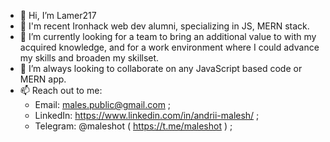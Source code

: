 - 👋 Hi, I’m Lamer217
- 👀 I'm recent Ironhack web dev alumni, specializing in JS, MERN stack.
- 🌱 I’m currently looking for a team to bring an additional value to with my acquired knowledge, and for a work environment where I could advance my skills and broaden my skillset. 
- 💞️ I’m always looking to collaborate on any JavaScript based code or MERN app.
- 📫 Reach out to me:
  - Email: males.public@gmail.com ;
  - LinkedIn: https://www.linkedin.com/in/andrii-malesh/ ;
  - Telegram: @maleshot ( https://t.me/maleshot ) ;

<!---
Lamer217/Lamer217 is a ✨ special ✨ repository because its `README.md` (this file) appears on your GitHub profile.
You can click the Preview link to take a look at your changes.
--->

